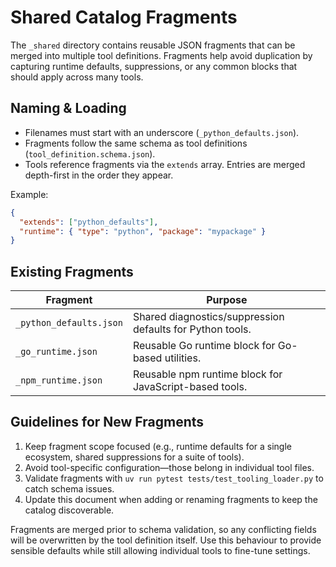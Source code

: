<!-- SPDX-License-Identifier: MIT -->

<!-- Copyright (c) 2025 Blackcat Informatics® Inc. -->

# Shared Catalog Fragments

The `_shared` directory contains reusable JSON fragments that can be merged into
multiple tool definitions. Fragments help avoid duplication by capturing
runtime defaults, suppressions, or any common blocks that should apply across
many tools.

## Naming & Loading

* Filenames must start with an underscore (`_python_defaults.json`).
* Fragments follow the same schema as tool definitions (`tool_definition.schema.json`).
* Tools reference fragments via the `extends` array. Entries are merged
  depth-first in the order they appear.

Example:

```json
{
  "extends": ["python_defaults"],
  "runtime": { "type": "python", "package": "mypackage" }
}
```

## Existing Fragments

| Fragment                | Purpose                                                   |
| ----------------------- | --------------------------------------------------------- |
| `_python_defaults.json` | Shared diagnostics/suppression defaults for Python tools. |
| `_go_runtime.json`      | Reusable Go runtime block for Go-based utilities.         |
| `_npm_runtime.json`     | Reusable npm runtime block for JavaScript-based tools.    |

## Guidelines for New Fragments

1. Keep fragment scope focused (e.g., runtime defaults for a single ecosystem,
   shared suppressions for a suite of tools).
2. Avoid tool-specific configuration—those belong in individual tool files.
3. Validate fragments with `uv run pytest tests/test_tooling_loader.py` to catch
   schema issues.
4. Update this document when adding or renaming fragments to keep the catalog
   discoverable.

Fragments are merged prior to schema validation, so any conflicting fields will
be overwritten by the tool definition itself. Use this behaviour to provide
sensible defaults while still allowing individual tools to fine-tune settings.
